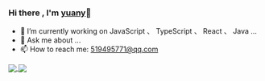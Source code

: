 ### Hi there ,  I'm [yuany](https://github.com/ityuany)👋 


- 🔭 I’m currently working on JavaScript 、 TypeScript 、 React 、 Java ...
- 💬 Ask me about ...
- 📫 How to reach me: 519495771@qq.com

<!--
**ityuany/ityuany** is a ✨ _special_ ✨ repository because its `README.md` (this file) appears on your GitHub profile.

Here are some ideas to get you started:

- 🔭 I’m currently working on JavaScript 、 TypeScript 、 React 、 Java ...
- 🌱 I’m currently learning ...
- 👯 I’m looking to collaborate on ...
- 🤔 I’m looking for help with ...
- 💬 Ask me about ...
- 📫 How to reach me: 519495771@qq.com
- 😄 Pronouns: ...
- ⚡ Fun fact: ...
-->


<a href="https://github.com/ityuany">
  <img align="center" src="https://github-readme-stats.vercel.app/api?username=ityuany&hide=contribs&count_private=true&show_icons=true" />
</a>
<a href="https://github.com/ityuany">
  <img align="center" src="https://github-readme-stats.vercel.app/api/top-langs/?username=ityuany&layout=compact" />
</a>

